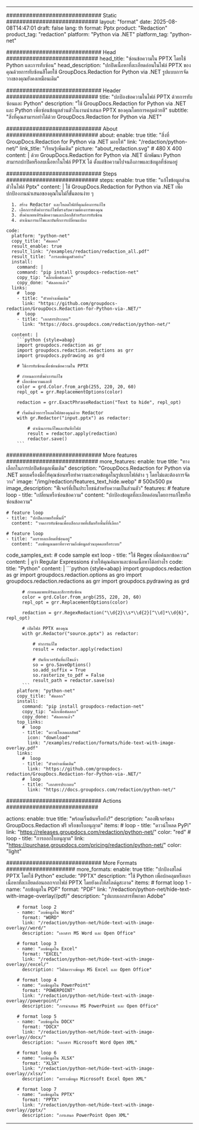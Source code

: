 
---
############################# Static ############################
layout: "format"
date:  2025-08-08T14:47:01
draft: false
lang: th
format: Pptx
product: "Redaction"
product_tag: "redaction"
platform: "Python via .NET"
platform_tag: "python-net"

############################# Head ############################
head_title: "ซ่อนข้อความใน PPTX โดยใช้ Python และการทับซ้อน"
head_description: "ปกปิดเนื้อหาที่ละเอียดอ่อนในไฟล์ PPTX ของคุณด้วยการทับซ้อนสีโดยใช้ GroupDocs.Redaction for Python via .NET รูปแบบการจัดวางของคุณยังคงเหมือนเดิม"

############################# Header ############################
title: "ปกป้องข้อความในไฟล์ PPTX ด้วยการทับซ้อนและ Python" 
description: "ใช้ GroupDocs.Redaction for Python via .NET และ Python เพื่อซ่อนข้อมูลส่วนตัวในงานนำเสนอ PPTX ของคุณโดยการคลุมด้วยสี"
subtitle: "สิ่งที่คุณสามารถทำได้ด้วย GroupDocs.Redaction for Python via .NET" 

############################# About ############################
about:
    enable: true
    title: "สิ่งที่ GroupDocs.Redaction for Python via .NET มอบให้"
    link: "/redaction/python-net/"
    link_title: "เรียนรู้เพิ่มเติม"
    picture: "about_redaction.svg" # 480 X 400
    content: |
       ด้วย GroupDocs.Redaction for Python via .NET นักพัฒนา Python สามารถปกปิดหรือลบเนื้อหาในไฟล์ PPTX ได้ ตั้งแต่ข้อความไปจนถึงภาพและข้อมูลที่ซ่อนอยู่

############################# Steps ############################
steps:
    enable: true
    title: "แก้ไขข้อมูลส่วนตัวในไฟล์ Pptx"
    content: |
      ใช้ GroupDocs.Redaction for Python via .NET เพื่อปกป้องงานนำเสนอของคุณในไม่กี่ขั้นตอนง่าย ๆ
      
      1. สร้าง Redactor และโหลดไฟล์ที่คุณต้องการแก้ไข
      2. เลือกการตั้งค่าการแก้ไขที่ตรงกับความต้องการของคุณ
      3. ตั้งค่าแพทเทิร์นข้อความและเลือกสีสำหรับการทับซ้อน
      4. ดำเนินการแก้ไขและบันทึกการเปลี่ยนแปลง
   
    code:
      platform: "python-net"
      copy_title: "คัดลอก"
      result_enable: true
      result_link: "/examples/redaction/redaction_all.pdf"
      result_title: "การลบข้อมูลตัวอย่าง"
      install:
        command: |
        command: "pip install groupdocs-redaction-net"
        copy_tip: "คลิ๊กเพื่อคัดลอก"
        copy_done: "คัดลอกแล้ว"
      links:
        #  loop
        - title: "ตัวอย่างเพิ่มเติม"
          link: "https://github.com/groupdocs-redaction/GroupDocs.Redaction-for-Python-via-.NET/"
        #  loop
        - title: "เอกสารประกอบ"
          link: "https://docs.groupdocs.com/redaction/python-net/"
          
      content: |
        ```python {style=abap}
        import groupdocs.redaction as gr
        import groupdocs.redaction.redactions as grr
        import groupdocs.pydrawing as grd

        # ใช้การทับซ้อนเพื่อซ่อนข้อความใน PPTX

        # กำหนดการตั้งค่าการแก้ไข
        # เลือกข้อความและสี
        color = grd.Color.from_argb(255, 220, 20, 60)
        repl_opt = grr.ReplacementOptions(color)
                
        redaction = grr.ExactPhraseRedaction("Text to hide", repl_opt)

        # เริ่มต้นด้วยการโหลดไฟล์ของคุณด้วย Redactor
        with gr.Redactor("input.pptx") as redactor:

            # ดำเนินการแก้ไขและบันทึกไฟล์
            result = redactor.apply(redaction)
            redactor.save()
        ```            


############################# More features ############################
more_features:
  enable: true
  title: "ทางเลือกในการปกปิดข้อมูลเพิ่มเติม"
  description: "GroupDocs.Redaction for Python via .NET มอบเครื่องมือให้คุณซ่อนหรือทำความสะอาดข้อมูลในรูปแบบไฟล์ต่าง ๆ โดยไม่แตะต้องการจัดวาง"
  image: "/img/redaction/features_text_hide.webp" # 500x500 px
  image_description: "ฟีเจอร์ที่เป็นประโยชน์สำหรับความเป็นส่วนตัว"
  features:
    # feature loop
    - title: "เปลี่ยนหรือซ่อนข้อความ"
      content: "ปกป้องข้อมูลที่ละเอียดอ่อนโดยการแก้ไขหรือซ่อนข้อความ"

    # feature loop
    - title: "ปกปิดภาพหรือพื้นที่"
      content: "วาดการทับซ้อนเพื่อบล็อกภาพที่เต็มหรือพื้นที่ที่เลือก"

    # feature loop
    - title: "ลบรายละเอียดที่ซ่อนอยู่"
      content: "ลบข้อมูลเมตาที่อาจรวมถึงข้อมูลส่วนบุคคลหรือระบบ"
      
  code_samples_ext:
    # code sample ext loop
    - title: "ใช้ Regex เพื่อค้นหาข้อความ"
      content: |
        ดูว่า Regular Expressions ช่วยให้คุณค้นหาและซ่อนเนื้อหาได้อย่างไร
      code:
        title: "Python"
        content: |
          ```python {style=abap}
          import groupdocs.redaction as gr
          import groupdocs.redaction.options as gro
          import groupdocs.redaction.redactions as grr
          import groupdocs.pydrawing as grd

          # กำหนดแพทเทิร์นและสีการทับซ้อน
          color = grd.Color.from_argb(255, 220, 20, 60)
          repl_opt = grr.ReplacementOptions(color)

          redaction = grr.RegexRedaction("\\d{2}\\s*\\d{2}[^\\d]*\\d{6}", repl_opt)

          # เปิดไฟล์ PPTX ของคุณ
          with gr.Redactor("source.pptx") as redactor:

              # ทำการแก้ไข
              result = redactor.apply(redaction)

              # บันทึกเวอร์ชันที่แก้ไขแล้ว
              so = gro.SaveOptions()
              so.add_suffix = True
              so.rasterize_to_pdf = False
              result_path = redactor.save(so)
          ```
        platform: "python-net"
        copy_title: "คัดลอก"
        install:
          command: "pip install groupdocs-redaction-net"
          copy_tip: "คลิ๊กเพื่อคัดลอก"
          copy_done: "คัดลอกแล้ว"
        top_links:
          #  loop
          - title: "ดาวน์โหลดผลลัพธ์"
            icon: "download"
            link: "/examples/redaction/formats/hide-text-with-image-overlay.pdf"
        links:
          #  loop
          - title: "ตัวอย่างเพิ่มเติม"
            link: "https://github.com/groupdocs-redaction/GroupDocs.Redaction-for-Python-via-.NET/"
          #  loop
          - title: "เอกสารประกอบ"
            link: "https://docs.groupdocs.com/redaction/python-net/"


############################# Actions ############################

actions:
  enable: true
  title: "พร้อมเริ่มต้นหรือยัง?"
  description: "ลองฟีเจอร์ของ GroupDocs.Redaction ฟรี หรือขอใบอนุญาต"
  items:
    #  loop
    - title: "ดาวน์โหลด PyPi"
      link: "https://releases.groupdocs.com/redaction/python-net/"
      color: "red"
        #  loop
    - title: "การออกใบอนุญาต"
      link: "https://purchase.groupdocs.com/pricing/redaction/python-net/"
      color: "light"


############################# More Formats #####################
more_formats:
    enable: true
    title: "ปกป้องสไลด์ PPTX โดยใช้ Python"
    exclude: "PPTX"
    description: "ใช้ Python เพื่อปกคลุมหรือเอาเนื้อหาที่ละเอียดอ่อนออกจากไฟล์ PPTX โดยยังคงให้สไลด์ดูสะอาด"
    items: 
        # format loop 1
        - name: "ลบข้อมูลใน PDF"
          format: "PDF"
          link: "/redaction/python-net/hide-text-with-image-overlay//pdf/"
          description: "รูปแบบเอกสารที่พกพา Adobe"

        # format loop 2
        - name: "ลบข้อมูลใน Word"
          format: "WORD"
          link: "/redaction/python-net/hide-text-with-image-overlay//word/"
          description: "เอกสาร MS Word และ Open Office"
          
        # format loop 3
        - name: "ลบข้อมูลใน Excel"
          format: "EXCEL"
          link: "/redaction/python-net/hide-text-with-image-overlay//excel/"
          description: "ไฟล์ตารางข้อมูล MS Excel และ Open Office"

        # format loop 4
        - name: "ลบข้อมูลใน PowerPoint"
          format: "POWERPOINT"
          link: "/redaction/python-net/hide-text-with-image-overlay//powerpoint/"
          description: "การนำเสนอ MS PowerPoint และ Open Office"

        # format loop 5
        - name: "ลบข้อมูลใน DOCX"
          format: "DOCX"
          link: "/redaction/python-net/hide-text-with-image-overlay//docx/"
          description: "เอกสาร Microsoft Word Open XML"
          
        # format loop 6
        - name: "ลบข้อมูลใน XLSX"
          format: "XLSX"
          link: "/redaction/python-net/hide-text-with-image-overlay//xlsx/"
          description: "ตารางข้อมูล Microsoft Excel Open XML"
          
        # format loop 7
        - name: "ลบข้อมูลใน PPTX"
          format: "PPTX"
          link: "/redaction/python-net/hide-text-with-image-overlay//pptx/"
          description: "การเสนอ PowerPoint Open XML"


---
